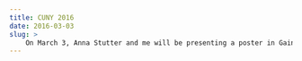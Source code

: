 ```yaml
---
title: CUNY 2016
date: 2016-03-03
slug: >
	On March 3, Anna Stutter and me will be presenting a poster in Gainesville: "Cross-linguistic variation in sensitivity to grammatical errors: evidence from multilingual speakers" [[abstract]](/pubs/CUNY16_abstract.pdf)
---
```



